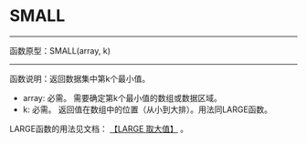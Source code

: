 # SMALL
*****
函数原型：SMALL(array, k)
*****
函数说明：返回数据集中第k个最小值。

* array: 必需。 需要确定第k个最小值的数组或数据区域。
* k: 必需。 返回值在数组中的位置（从小到大排）。用法同LARGE函数。

LARGE函数的用法见文档： [【LARGE 取大值】](LARGE取大值.md) 。